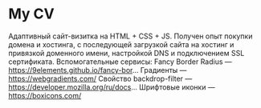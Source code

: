 # My CV
Адаптивный сайт-визитка на HTML + CSS + JS.
Получен опыт покупки домена и хостинга, с последующей загрузкой сайта на хостинг и привязкой доменного имени, настройкой DNS и подключением SSL сертификата.
Вспомогательные сервисы: 
Fancy Border Radius — https://9elements.github.io/fancy-bor...
Градиенты — https://webgradients.com/
Свойство backdrop-filter — https://developer.mozilla.org/ru/docs...
Шрифтовые иконки — https://boxicons.com/
